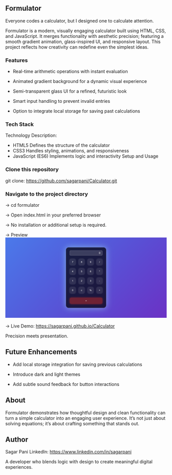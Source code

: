 ## Formulator

Everyone codes a calculator, but I designed one to calculate attention.

Formulator is a modern, visually engaging calculator built using HTML, CSS, and JavaScript. It merges functionality with aesthetic precision; featuring a smooth gradient animation, glass-inspired UI, and responsive layout.
This project reflects how creativity can redefine even the simplest ideas.

### Features

- Real-time arithmetic operations with instant evaluation

- Animated gradient background for a dynamic visual experience

- Semi-transparent glass UI for a refined, futuristic look

- Smart input handling to prevent invalid entries

- Option to integrate local storage for saving past calculations

### Tech Stack
Technology	Description:<br>
- HTML5	Defines the structure of the calculator<br>
- CSS3	Handles styling, animations, and responsiveness<br>
- JavaScript (ES6)	Implements logic and interactivity
Setup and Usage

### Clone this repository

git clone: https://github.com/sagarpani/Calculator.git


### Navigate to the project directory

-> cd formulator

-> Open index.html in your preferred browser

-> No installation or additional setup is required.

-> Preview
<img src="Calculator.png">

-> Live Demo: https://sagarpani.github.io/Calculator

Precision meets presentation.

## Future Enhancements

- Add local storage integration for saving previous calculations

- Introduce dark and light themes

- Add subtle sound feedback for button interactions

## About

Formulator demonstrates how thoughtful design and clean functionality can turn a simple calculator into an engaging user experience.
It’s not just about solving equations; it’s about crafting something that stands out.

## Author

Sagar Pani
LinkedIn: https://www.linkedin.com/in/sagarpani

A developer who blends logic with design to create meaningful digital experiences.